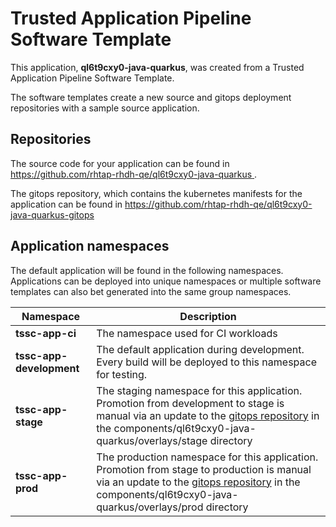 # Trusted Application Pipeline Software Template

This application, **ql6t9cxy0-java-quarkus**, was created from a Trusted Application Pipeline Software Template.

The software templates create a new source and gitops deployment repositories with a sample source application. 

## Repositories

The source code for your application can be found in [https://github.com/rhtap-rhdh-qe/ql6t9cxy0-java-quarkus ](https://github.com/rhtap-rhdh-qe/ql6t9cxy0-java-quarkus ).
 
The gitops repository, which contains the kubernetes manifests for the application can be found in 
[https://github.com/rhtap-rhdh-qe/ql6t9cxy0-java-quarkus-gitops ](https://github.com/rhtap-rhdh-qe/ql6t9cxy0-java-quarkus-gitops ) 

## Application namespaces 

The default application will be found in the following namespaces. Applications can be deployed into unique namespaces or multiple software templates can also bet generated into the same group namespaces.  

|  Namespace   |  Description   |  
| -------- | -------- |
| **tssc-app-ci** | The namespace used for CI workloads |
| **tssc-app-development** | The default application during development. Every build will be deployed to this namespace for testing. |
| **tssc-app-stage** | The staging namespace for this application. Promotion from development to stage is manual via an update to the [gitops repository](https://github.com/rhtap-rhdh-qe/ql6t9cxy0-java-quarkus-gitops ) in the components/ql6t9cxy0-java-quarkus/overlays/stage directory |
| **tssc-app-prod** | The production namespace for this application. Promotion from stage to production is manual via an update to the [gitops repository](https://github.com/rhtap-rhdh-qe/ql6t9cxy0-java-quarkus-gitops ) in the components/ql6t9cxy0-java-quarkus/overlays/prod directory |